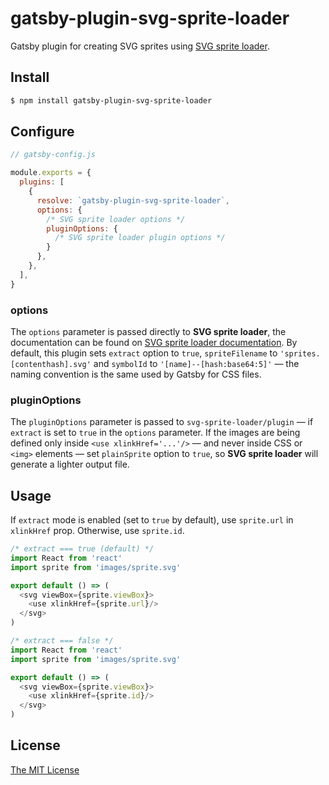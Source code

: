 # gatsby-plugin-svg-sprite-loader

Gatsby plugin for creating SVG sprites using [SVG sprite loader](https://github.com/JetBrains/svg-sprite-loader).

## Install

```bash
$ npm install gatsby-plugin-svg-sprite-loader
```

## Configure

```javascript
// gatsby-config.js

module.exports = {
  plugins: [
    {
      resolve: `gatsby-plugin-svg-sprite-loader`,
      options: {
        /* SVG sprite loader options */
        pluginOptions: {
          /* SVG sprite loader plugin options */
        }
      },
    },
  ],
}
```

### options

The `options` parameter is passed directly to __SVG sprite loader__, the documentation can be found on [SVG sprite loader documentation](https://github.com/JetBrains/svg-sprite-loader). By default, this plugin sets `extract` option to `true`, `spriteFilename` to `'sprites.[contenthash].svg'` and `symbolId` to `'[name]--[hash:base64:5]'` — the naming convention is the same used by Gatsby for CSS files.

### pluginOptions

The `pluginOptions` parameter is passed to `svg-sprite-loader/plugin` — if `extract` is set to `true` in the `options` parameter. If the images are being defined only inside `<use xlinkHref='...'/>` — and never inside CSS or `<img>` elements — set `plainSprite` option to `true`, so __SVG sprite loader__ will generate a lighter output file.

## Usage

If `extract` mode is enabled (set to `true` by default), use `sprite.url` in `xlinkHref` prop. Otherwise, use `sprite.id`.

```javascript
/* extract === true (default) */
import React from 'react'
import sprite from 'images/sprite.svg'

export default () => (
  <svg viewBox={sprite.viewBox}>
    <use xlinkHref={sprite.url}/>
  </svg>
)
```

```javascript
/* extract === false */
import React from 'react'
import sprite from 'images/sprite.svg'

export default () => (
  <svg viewBox={sprite.viewBox}>
    <use xlinkHref={sprite.id}/>
  </svg>
)
```

## License

[The MIT License](./LICENSE)
